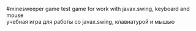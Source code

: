 #minesweeper game
test game for work with javax.swing, keyboard and mouse\
учебная игра для работы со javax.swing, клавиатурой и мышью